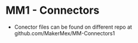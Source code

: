 MM1 - Connectors
===

- Conector files can be found on different repo at github.com/MakerMex/MM-Connectors1
